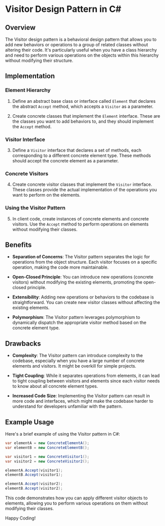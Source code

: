 # Visitor Design Pattern in C#

## Overview

The Visitor design pattern is a behavioral design pattern that allows you to add new behaviors or operations to a group of related classes without altering their code. It's particularly useful when you have a class hierarchy and need to perform various operations on the objects within this hierarchy without modifying their structure.

## Implementation

### Element Hierarchy

1. Define an abstract base class or interface called `Element` that declares the abstract `Accept` method, which accepts a `Visitor` as a parameter.

2. Create concrete classes that implement the `Element` interface. These are the classes you want to add behaviors to, and they should implement the `Accept` method.

### Visitor Interface

3. Define a `Visitor` interface that declares a set of methods, each corresponding to a different concrete element type. These methods should accept the concrete element as a parameter.

### Concrete Visitors

4. Create concrete visitor classes that implement the `Visitor` interface. These classes provide the actual implementation of the operations you want to perform on the elements.

### Using the Visitor Pattern

5. In client code, create instances of concrete elements and concrete visitors. Use the `Accept` method to perform operations on elements without modifying their classes.

## Benefits

- **Separation of Concerns**: The Visitor pattern separates the logic for operations from the object structure. Each visitor focuses on a specific operation, making the code more maintainable.

- **Open-Closed Principle**: You can introduce new operations (concrete visitors) without modifying the existing elements, promoting the open-closed principle.

- **Extensibility**: Adding new operations or behaviors to the codebase is straightforward. You can create new visitor classes without affecting the existing elements.

- **Polymorphism**: The Visitor pattern leverages polymorphism to dynamically dispatch the appropriate visitor method based on the concrete element type.

## Drawbacks

- **Complexity**: The Visitor pattern can introduce complexity to the codebase, especially when you have a large number of concrete elements and visitors. It might be overkill for simple projects.

- **Tight Coupling**: While it separates operations from elements, it can lead to tight coupling between visitors and elements since each visitor needs to know about all concrete element types.

- **Increased Code Size**: Implementing the Visitor pattern can result in more code and interfaces, which might make the codebase harder to understand for developers unfamiliar with the pattern.

## Example Usage

Here's a brief example of using the Visitor pattern in C#:

```csharp
var elementA = new ConcreteElementA();
var elementB = new ConcreteElementB();

var visitor1 = new ConcreteVisitor1();
var visitor2 = new ConcreteVisitor2();

elementA.Accept(visitor1);
elementB.Accept(visitor1);

elementA.Accept(visitor2);
elementB.Accept(visitor2);
```

This code demonstrates how you can apply different visitor objects to elements, allowing you to perform various operations on them without modifying their classes.

Happy Coding!
